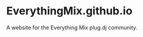 EverythingMix.github.io
=======================

A website for the Everything Mix plug.dj community.

